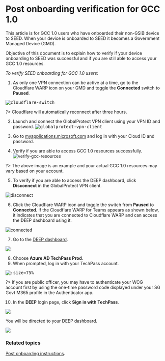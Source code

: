 # Post onboarding verification for GCC 1.0
This article is for GCC 1.0 users who have onboarded their non-GSIB device to SEED. When your device is onboarded to SEED it becomes a Government Managed Device (GMD).

Objective of this document is to explain how to verify if your device onboarding to SEED was successful and if you are still able to access your GCC 1.0 resources.

*To verify SEED onboarding for GCC 1.0 users*:
1.	As only one VPN connection can be active at a time, go to the Cloudflare WARP icon on your GMD and toggle the **Connected** switch to **Paused**.

<kbd>![cloudflare-switch](images/gcc-1-users/pause-connection.png ':size=75%')</kbd>

?> Cloudflare will automatically reconnect after three hours.

2. Launch and connect the GlobalProtect VPN client using your VPN ID and password.
<kbd>![globalprotect-vpn-client](images/gcc-1-users/connect-to-globalprotect-vpn.png ':size=50%')</kbd>

3. Go to [myapplications.microsoft.com](https://myapplications.microsoft.com/) and log in with your Cloud ID and password.

4. Verify if you are able to access GCC 1.0 resources successfully.
![verify-gcc-resources](images/gcc-1-users/gcc-1-resources.png)

?> The above image is an example and your actual GCC 1.0 resources may vary based on your account.

5. To verify if you are able to access the DEEP dashboard, click **Disconnect** in the GlobalProtect VPN client.

![disconnect](images/gcc-1-users/disconnect.png ':size=75%')

6. Click the Cloudflare WARP icon and toggle the switch from **Paused** to **Connected**. If the Cloudflare WARP for Teams appears as shown below, it indicates that you are connected to Cloudflare WARP and can access the DEEP dashboard using it.

![connected](images/gcc-1-users/connected.png ':size=75%')

7. Go to the [DEEP dashboard](https://dashboard.deep.tech.gov.sg).

<kbd>![](images/gcc-1-users/cloudflare-azure.png)</kbd>

8. Choose **Azure AD TechPass Prod**.
9. When prompted, log in with your TechPass account.

<kbd>![](images/gcc-1-users/techpass-login.png ':size=75%')</kbd>

?> If you are public officer, you may have to authenticate your WOG account first by using the one-time password code displayed under your SG Govt M365 profile in the Authenticator app.

10. In the **DEEP** login page, click **Sign in with TechPass**.

<kbd>![](images/gcc-1-users/deep-login-with-techpass.png)</kbd>

You will be directed to your DEEP dashboard.

![](images/gcc-1-users/deep-dashboard.png)

### Related topics

[Post onboarding instructions](post-onboarding-instructions/post-onboarding-steps-and-verification).
